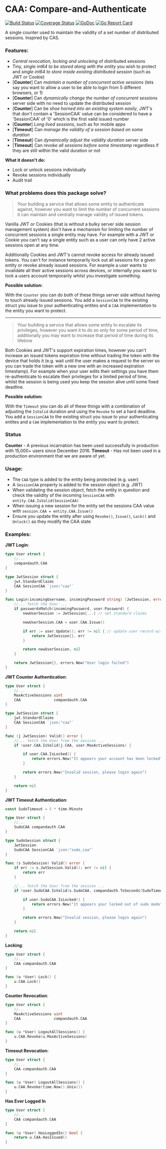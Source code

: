# CAA: Compare-and-Authenticate

[![Build Status](https://travis-ci.org/endiangroup/compandauth.svg?branch=master)](https://travis-ci.org/endiangroup/compandauth) [![Coverage Status](https://coveralls.io/repos/github/endiangroup/compandauth/badge.svg?branch=master)](https://coveralls.io/github/endiangroup/compandauth?branch=master) [![GoDoc](https://godoc.org/github.com/endiangroup/compandauth?status.svg)](https://godoc.org/github.com/endiangroup/compandauth) [![Go Report Card](https://goreportcard.com/badge/github.com/endiangroup/compandauth)](https://goreportcard.com/report/github.com/endiangroup/compandauth)

A single counter used to maintain the validity of a set number of distributed sessions. Inspired by CAS.

### Features:

- *Central revocation, locking and unlocking* of distributed sessions
- Tiny, *single int64 to be stored along with the entity* you wish to protect and *single int64 to store inside existing distributed session* (such as JWT or Cookie)
- [**Counter**] Can *maintain a number of concurrent active sessions* (lets say you want to allow a user to be able to login from 5 different browsers, or 1)
- [**Counter**] Can *dynamically change the number of concurrent sessions* server side with no need to update the distributed session
- [**Counter**] Can be *shoe horned into an existing system easily*, JWT's that don't contain a 'SessionCAA' value can be considered to have a 'SessionCAA' of '0' which is the first valid issued number
- [**Counter**] *Long lived sessions*, such as for mobile apps
- [**Timeout**] Can *manage the validity of a session based on some duration*
- [**Timeout**] Can *dynamically adjust the validity duration* server side
- [**Timeout**] Can *revoke all sessions before some timestamp* regardless if they are still within the valid duration or not

**What it doesn't do:**

- Lock or unlock sessions individually
- Revoke sessions individually
- Audit trail

### What problems does this package solve?

> Your building a service that allows some entity to authenticate against, however you want to limit the number of concurrent sessions it can maintain and centrally manage validity of issued tokens.

Vanilla JWT or Cookies (that is without a bulky server side session management system) don't have a mechanism for limiting the number of concurrent sessions a single entity may have. For example with a JWT or Cookie you can't say a single entity such as a user can only have 2 active sessions open at any time.

Additionally Cookies and JWT's cannot revoke access for already issued tokens. You can't for instance temporarily lock out all sessions for a given entity or revoke already issued sessions. For example a user wants to invalidate all their active sessions across devices, or internally you want to lock a users account temporarily whilst you investigate something.

**Possible solution:**

With the `Counter` you can do both of these things server side without having to touch already issued sessions. You add a `SessionCAA` to the existing struct you issue to your authenticating entites and a `CAA` implementation to the entity you want to protect.

---
> Your building a service that allows some entity to escalate its privileges, however you want it to do so only for some period of time, additionally you may want to increase that period of time during its lifetime

Both Cookies and JWT's support expiration times, however you can't increase an issued tokens expiration time without trading the token with the device that holds it (e.g. wait until the user makes a request to the server so you can trade the token with a new one with an increased expiration timestamp). For example when your user edits their settings you have them re-authenticate to escalate their privileges for a limited period of time, whilst the session is being used you keep the session alive until some fixed deadline.

**Possible solution:**

With the `Timeout` you can do all of these things with a combination of adjusting the `IsValid` duration and using the `Revoke` to set a hard deadline. You add a `SessionCAA` to the existing struct you issue to your authenticating entites and a `CAA` implementation to the entity you want to protect.

### Status

**Counter** - A previous incarnation has been used successfully in production with 15,000+ users since December 2016.
**Timeout** - Has not been used in a production environment that we are aware of yet.

### Usage:

- The `CAA` type is added to the entity being protected (e.g. user)
- A `SessionCAA` property is added to the session object (e.g. JWT)
- When validating the session object, fetch the entity in question and check the validity of the incoming `SessionCAA` with `entity.CAA.IsValid(SessionCAA)`
- When issuing a new session for the entity set the sessions CAA value with `session.CAA = entity.CAA.Issue()`
- Ensure you update the entity after using `Revoke()`, `Issue()`, `Lock()` and `Unlock()` as they modify the CAA state

### Examples:

**JWT Login**:

``` go
type User struct {
	//...
	compandauth.CAA
}

type JwtSession struct {
	jwt.StandardClaims
	CAA SessionCAA `json:"caa"`
}

func Login(incomingUsername, incomingPassword string) (JwtSession, error) {
	//... fetch the User ...
	if passwordsMatch(incomingPassword, user.Password) {
		newUserSession := JwtSession{...} // set standard claims

		newUserSession.CAA = user.CAA.Issue()

		if err := user.Update(); err != nil { // update user record with new issued CAA value
			return JwtSession{}, err
		}

		return newUserSession, nil
	}

	return JwtSession{}, errors.New("User login failed")
}
```

**JWT Counter Authentication**:

```go
type User struct {
	//...
	MaxActiveSessions uint
	CAA               compandauth.CAA
}

type JwtSession struct {
	jwt.StandardClaims
	CAA SessionCAA `json:"caa"`
}

func (j JwtSession) Valid() error {
	//... fetch the User from the session ...
	if !user.CAA.IsValid(j.CAA, user.MaxActiveSessions) {

		if user.CAA.IsLocked() {
			return errors.New("It appears your account has been locked")
		}

		return errors.New("Invalid session, please login again")
	}

	return nil
}
```

**JWT Timeout Authentication**:

```go
const SudoTimeout = 5 * time.Minute

type User struct {
	//...
	SudoCAA compandauth.CAA
}

type SudoSession struct {
	JwtSession
	SudoCAA SessionCAA `json:"sudo_caa"`
}

func (s SudoSession) Valid() error {
	if err := s.JwtSession.Valid(); err != nil {
		return err
	}

	//... fetch the User from the session ...
	if !user.SudoCAA.IsValid(s.SudoCAA, compandauth.ToSeconds(SudoTimeout)) {

		if user.SudoCAA.IsLocked() {
			return errors.New("It appears your locked out of sudo mode")
		}

		return errors.New("Invalid session, please login again")
	}

	return nil
}
```

**Locking**:

```go
type User struct {
	//...
	CAA compandauth.CAA
}

func (u *User) Lock() {
	u.CAA.Lock()
}
```

**Counter Revocation**:

```go
type User struct {
	//...
	MaxActiveSessions uint
	CAA               compandauth.CAA
}

func (u *User) LogoutAllSessions() {
	u.CAA.Revoke(u.MaxActiveSessions)
}
```

**Timeout Revocation**:

```go
type User struct {
	//...
	CAA compandauth.CAA
}

func (u *User) LogoutAllSessions() {
	u.CAA.Revoke(time.Now().Unix())
}
```

**Has Ever Logged In**

```go
type User struct {
	//...
	CAA compandauth.CAA
}

func (u *User) HasLoggedIn() bool {
	return u.CAA.HasIssued()
}
```
